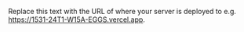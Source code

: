 Replace this text with the URL of where your server is deployed to e.g. https://1531-24T1-W15A-EGGS.vercel.app.
